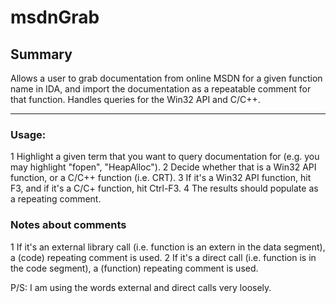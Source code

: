 msdnGrab
========

## Summary
Allows a user to grab documentation from online MSDN for a given function name in IDA, and import the documentation as a repeatable comment for that function. Handles queries for the Win32 API and C/C++.

---

### Usage:
  1 Highlight a given term that you want to query documentation for (e.g. you may highlight "fopen", "HeapAlloc").
  2 Decide whether that is a Win32 API function, or a C/C++ function (i.e. CRT).
  3 If it's a Win32 API function, hit F3, and if it's a C/C+ function, hit Ctrl-F3.
  4 The results should populate as a repeating comment.

### Notes about comments

  1 If it's an external library call (i.e. function is an extern in the data segment), a (code) repeating comment is used.
  2 If it's a direct call (i.e. function is in the code segment), a (function) repeating comment is used.

  P/S: I am using the words external and direct calls very loosely.

